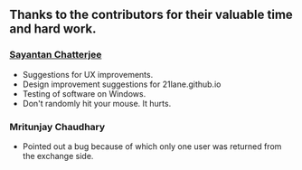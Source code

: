 ## Thanks to the contributors for their valuable time and hard work.

### [Sayantan Chatterjee](https://github.com/illuminatus)
* Suggestions for UX improvements.
* Design improvement suggestions for 21lane.github.io
* Testing of software on Windows.
* Don't randomly hit your mouse. It hurts.

### Mritunjay Chaudhary
* Pointed out a bug because of which only one user was returned from the exchange side.
